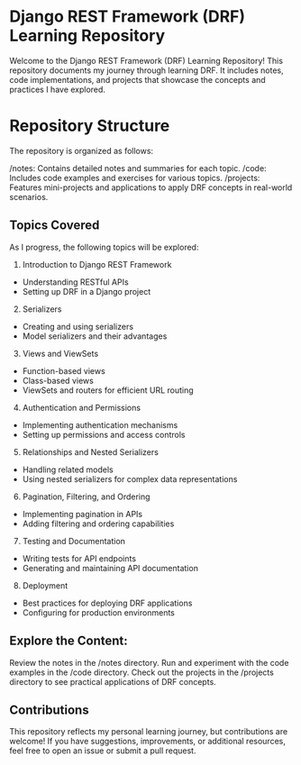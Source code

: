 # Django REST Framework (DRF) Learning Repository

Welcome to the Django REST Framework (DRF) Learning Repository! This repository documents my journey through learning DRF. It includes notes, code implementations, and projects that showcase the concepts and practices I have explored.

# Repository Structure
The repository is organized as follows:

/notes: Contains detailed notes and summaries for each topic.
/code: Includes code examples and exercises for various topics.
/projects: Features mini-projects and applications to apply DRF concepts in real-world scenarios.

## Topics Covered

As I progress, the following topics will be explored:

1. Introduction to Django REST Framework
- Understanding RESTful APIs
- Setting up DRF in a Django project

2. Serializers
- Creating and using serializers
- Model serializers and their advantages

3. Views and ViewSets
- Function-based views
- Class-based views
- ViewSets and routers for efficient URL routing

4. Authentication and Permissions
- Implementing authentication mechanisms
- Setting up permissions and access controls

5. Relationships and Nested Serializers
- Handling related models
- Using nested serializers for complex data representations

6. Pagination, Filtering, and Ordering
- Implementing pagination in APIs
- Adding filtering and ordering capabilities

7. Testing and Documentation
- Writing tests for API endpoints
- Generating and maintaining API documentation

8. Deployment
- Best practices for deploying DRF applications
- Configuring for production environments

## Explore the Content:

Review the notes in the /notes directory.
Run and experiment with the code examples in the /code directory.
Check out the projects in the /projects directory to see practical applications of DRF concepts.

## Contributions
This repository reflects my personal learning journey, but contributions are welcome! If you have suggestions, improvements, or additional resources, feel free to open an issue or submit a pull request.